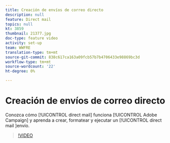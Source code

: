 ```yaml
---
title: Creación de envíos de correo directo
description: null
feature: Direct mail
topics: null
kt: 3859
thumbnail: 21377.jpg
doc-type: feature video
activity: set-up
team: WWFRE
translation-type: tm+mt
source-git-commit: 838c617ca163a09fcb57b7b4706433e98869bc3d
workflow-type: tm+mt
source-wordcount: '22'
ht-degree: 0%

---
```



# Creación de envíos de correo directo

Conozca cómo [!UICONTROL direct mail] funciona [!UICONTROL Adobe Campaign] y aprenda a crear, formatear y ejecutar un [!UICONTROL direct mail ]envío.

>[!VIDEO](https://video.tv.adobe.com/v/21377?quality=12)
